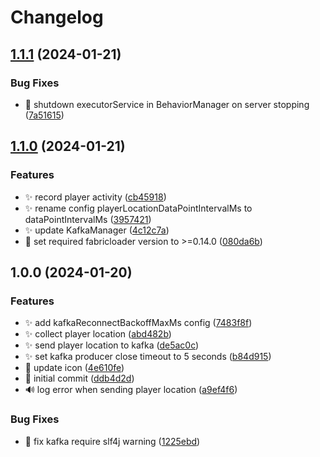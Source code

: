 # Changelog

## [1.1.1](https://github.com/AnzhiZhang/PlayerBehaviorRecord/compare/v1.1.0...v1.1.1) (2024-01-21)


### Bug Fixes

* 🐛 shutdown executorService in BehaviorManager on server stopping ([7a51615](https://github.com/AnzhiZhang/PlayerBehaviorRecord/commit/7a5161522395768b3c86136fc12e6e07668d82bf))

## [1.1.0](https://github.com/AnzhiZhang/PlayerBehaviorRecord/compare/v1.0.0...v1.1.0) (2024-01-21)


### Features

* ✨ record player activity ([cb45918](https://github.com/AnzhiZhang/PlayerBehaviorRecord/commit/cb459186c26deaaa5a916cb33367ae9daea72e21))
* ✨ rename config playerLocationDataPointIntervalMs to dataPointIntervalMs ([3957421](https://github.com/AnzhiZhang/PlayerBehaviorRecord/commit/3957421e0f7504b8fd80705f2491db0a487328b8))
* ✨ update KafkaManager ([4c12c7a](https://github.com/AnzhiZhang/PlayerBehaviorRecord/commit/4c12c7aaa5f835404be71ae100b8d1520149823e))
* 🔧 set required fabricloader version to &gt;=0.14.0 ([080da6b](https://github.com/AnzhiZhang/PlayerBehaviorRecord/commit/080da6bb74f176270d3b5fb5ea56421508bfd024))

## 1.0.0 (2024-01-20)


### Features

* ✨ add kafkaReconnectBackoffMaxMs config ([7483f8f](https://github.com/AnzhiZhang/PlayerBehaviorRecord/commit/7483f8fa927d413572751b298054497bbf646021))
* ✨ collect player location ([abd482b](https://github.com/AnzhiZhang/PlayerBehaviorRecord/commit/abd482b68f7e1c269bba230357d1d41e5ac0c1c6))
* ✨ send player location to kafka ([de5ac0c](https://github.com/AnzhiZhang/PlayerBehaviorRecord/commit/de5ac0cd6668bd6436184db960a4359f8b980649))
* ✨ set kafka producer close timeout to 5 seconds ([b84d915](https://github.com/AnzhiZhang/PlayerBehaviorRecord/commit/b84d9153989d8db88b8a64917d110494d9896cce))
* 🍱 update icon ([4e610fe](https://github.com/AnzhiZhang/PlayerBehaviorRecord/commit/4e610fefeec9ab1e334c9e40e1e164c48379990c))
* 🎉 initial commit ([ddb4d2d](https://github.com/AnzhiZhang/PlayerBehaviorRecord/commit/ddb4d2d105b4fec3ec2d26f0eced10cc072fb94d))
* 🔊 log error when sending player location ([a9ef4f6](https://github.com/AnzhiZhang/PlayerBehaviorRecord/commit/a9ef4f65eaaef489f4b5a0c93c1f72c0cb0bb8e3))


### Bug Fixes

* 🚨 fix kafka require slf4j warning ([1225ebd](https://github.com/AnzhiZhang/PlayerBehaviorRecord/commit/1225ebde46c6785c88098b16e49d9ff6612fc0ee))
